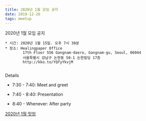 ```yaml
---
title: 2020년 1월 모임 공지
date: 2019-12-26
tags: meetup
---
```


2020년 1월 모임 공지

```
* 시간: 2020년 1월 15일. 오후 7시 30분
* 장소: Healingpaper Office  
        17th Floor 556 Gangnam-daero, Gangnam-gu, Seoul, 06044
        서울특별시 강남구 논현동 50-1 논현빌딩 17층
        http://kko.to/YQfyYkvjM


```

Details

* 7:30 - 7:40: Meet and greet

* 7:40 - 8:40: Presentation

* 8:40 - Whenever: After party

[2020년 1월 밋업](https://www.meetup.com/Seoul-Elixir-Meetup/events/bsxpmrybccbtb/)

